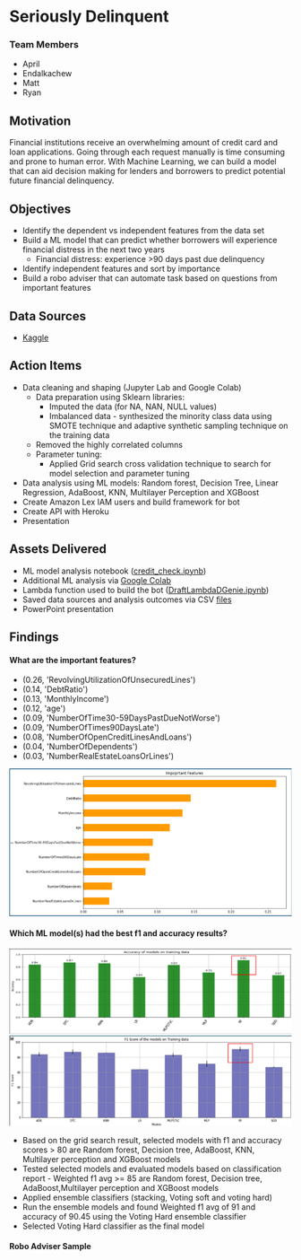 # Seriously Delinquent 

### **Team Members**
- April
- Endalkachew
- Matt
- Ryan

## **Motivation**

Financial institutions receive an overwhelming amount of credit card and loan applications. Going through each request manually is time consuming and prone to human error. With Machine Learning, we can build a model that can aid decision making for lenders and borrowers to predict potential future financial delinquency. 

## **Objectives**
- Identify the dependent vs independent features from the data set
- Build a ML model that can predict whether borrowers will experience financial distress in the next two years
    - Financial distress: experience >90 days past due delinquency
- Identify independent features and sort by importance 
- Build a robo adviser that can automate task based on questions from important features

## **Data Sources**
- [Kaggle](https://www.kaggle.com/c/GiveMeSomeCredit/data)

## **Action Items**
- Data cleaning and shaping (Jupyter Lab and Google Colab)
    - Data preparation using Sklearn libraries:
        - Imputed the data (for NA, NAN, NULL values)
        - Imbalanced data - synthesized the minority class data using SMOTE technique and adaptive synthetic sampling technique on the training data
    - Removed the highly correlated columns
    - Parameter tuning:
        - Applied Grid search cross validation technique to search for model selection and parameter tuning 
- Data analysis using ML models: Random forest, Decision Tree, Linear Regression, AdaBoost, KNN, Multilayer Perception and XGBoost
- Create Amazon Lex IAM users and build framework for bot
- Create API with Heroku
- Presentation

## **Assets Delivered**
- ML model analysis notebook ([credit_check.ipynb](Analysis/credit_check.ipynb))
- Additional ML analysis via [Google Colab](https://colab.research.google.com/drive/1ZANriFDfMgfxqpOxnZMHuMNxAcY48Az8?usp=sharing)
- Lambda function used to build the bot ([DraftLambdaDGenie.ipynb](Robo_Adviser/DraftLambdaDGenie.ipynb))
- Saved data sources and analysis outcomes via CSV [files](Data)
- PowerPoint presentation

## **Findings**

#### **What are the important features?**
- (0.26, 'RevolvingUtilizationOfUnsecuredLines')
- (0.14, 'DebtRatio')
- (0.13, 'MonthlyIncome')
- (0.12, 'age')
- (0.09, 'NumberOfTime30-59DaysPastDueNotWorse')
- (0.09, 'NumberOfTimes90DaysLate')
- (0.08, 'NumberOfOpenCreditLinesAndLoans')
- (0.04, 'NumberOfDependents')
- (0.03, 'NumberRealEstateLoansOrLines')

![important_features](Images/important_features.png)

#### **Which ML model(s) had the best f1 and accuracy results?**
![accuracy_scores](Images/accuracy_scores.png)
![f1_scores](Images/f1_scores.png)

- Based on the grid search result, selected models with f1 and accuracy scores > 80 are Random forest, Decision tree, AdaBoost, KNN, Multilayer perception and XGBoost models
- Tested selected models and evaluated models based on classification report - Weighted f1 avg >= 85 are Random forest, Decision tree, AdaBoost,Multilayer perception and XGBoost models
- Applied ensemble classifiers (stacking, Voting soft and voting hard)
- Run the ensemble models and found Weighted f1 avg of 91 and accuracy of 90.45 using the Voting Hard ensemble classifier
- Selected Voting Hard classifier as the final model

#### **Robo Adviser Sample**